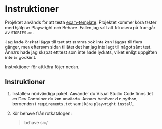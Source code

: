 # Instruktioner

Projektet används för att testa [exam-template](https://tap-ht24-testverktyg.github.io/exam-template/). Projektet kommer köra tester med hjälp av Playwright och Behave. Fallen jag valt att fokusera på framgår av `STORIES.md`.

Jag hade önskat lägga till test att samma bok inte kan läggas till flera gånger, men eftersom sidan tillåter det har jag inte lagt till något sånt test. Annars hade jag skapat ett test som inte hade lyckats, vilket enligt uppgiften inte är godkänt.

Instruktioner för att köra följer nedan.

## Instruktioner
1. Installera nödvändiga paket. Använder du Visual Studio Code finns det en Dev Container du kan använda. Annars behöver du: python, beroenden i `requirements.txt` samt köra `playwright install`.

2. Kör behave från rotkatalogen:
    > behave src/
